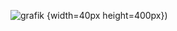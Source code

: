 ![grafik](https://user-images.githubusercontent.com/83589796/199694395-d2912364-a59a-4e40-b42c-db5792767652.png) {width=40px height=400px})

